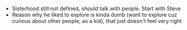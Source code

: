  - Sisterhood still not defined, should talk with people. Start with Steve
 - Reason why he liked to explore is kinda dumb (want to explore cuz curious about other people, as a kid), that just doesn't feel very right